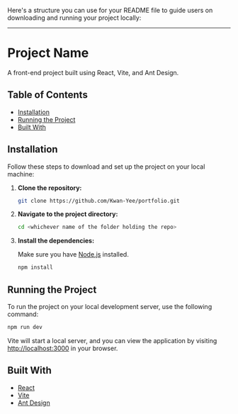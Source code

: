 Here's a structure you can use for your README file to guide users on downloading and running your project locally:

---

# Project Name

A front-end project built using React, Vite, and Ant Design.

## Table of Contents

- [Installation](#installation)
- [Running the Project](#running-the-project)
- [Built With](#built-with)

## Installation

Follow these steps to download and set up the project on your local machine:

1. **Clone the repository:**

   ```bash
   git clone https://github.com/Kwan-Yee/portfolio.git
   ```

2. **Navigate to the project directory:**

   ```bash
   cd <whichever name of the folder holding the repo>
   ```

3. **Install the dependencies:**

   Make sure you have [Node.js](https://nodejs.org/) installed.

   ```bash
   npm install
   ```

## Running the Project

To run the project on your local development server, use the following command:

```bash
npm run dev
```

Vite will start a local server, and you can view the application by visiting [http://localhost:3000](http://localhost:3000) in your browser.

## Built With

- [React](https://reactjs.org/)
- [Vite](https://vitejs.dev/)
- [Ant Design](https://ant.design/)
